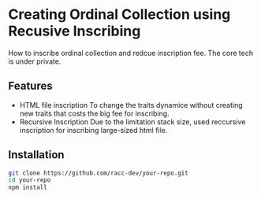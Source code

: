 # Creating Ordinal Collection using Recusive Inscribing

How to inscribe ordinal collection and redcue inscription fee.
The core tech is under private.

## Features

- HTML file inscription
   To change the traits dynamice without creating new traits that costs the big fee for inscribing.
- Recursive Inscription
   Due to the limitation stack size, used reccursive inscription for inscribing large-sized html file.

## Installation

```bash
git clone https://github.com/racc-dev/your-repo.git
cd your-repo
npm install
